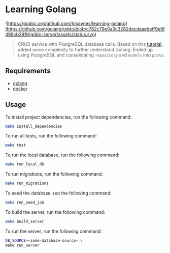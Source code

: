 # Learning Golang

![https://godoc.org/github.com/tjmaynes/learning-golang](https://github.com/golang/gddo/blob/c782c79e0a3c3282dacdaaebeff9e6fd99cb2919/gddo-server/assets/status.svg)

> CRUD service with PostgreSQL database calls. Based on this [tutorial](https://itnext.io/building-restful-web-api-service-using-golang-chi-mysql-d85f427dee54), added some complexity to further understand Golang. Ended up using PostgreSQL and consolidating `repository` and `models` into `posts`.

## Requirements

- [golang](https://golang.org/)
- [docker](https://hub.docker.com/_/postgres)

## Usage

To install project dependencies, run the following command:
```bash
make install_dependencies
```

To run all tests, run the following command:
```bash
make test
```

To run the local database, run the following command:
```bash
make run_local_db
```

To run migrations, run the following command:
```bash
make run_migrations
```

To seed the database, run the following command:
```bash
make run_seed_job
```

To build the server, run the following command:
```bash
make build_server
```

To run the server, run the following command:
```bash
DB_SOURCE=<some-database-source> \
make run_server
```
